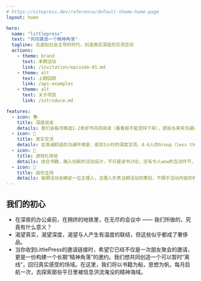 ```yaml
---
# https://vitepress.dev/reference/default-theme-home-page
layout: home

hero:
  name: "littlepress"
  text: "共同建造一个精神角落"
  tagline: 在虚拟社会主导的时代，创造真实深度的交流空间
  actions:
    - theme: brand
      text: 本期活动
      link: /invitation/episode-01.md
    - theme: alt
      text: 上期回顾
      link: /api-examples
    - theme: alt
      text: 关于项目
      link: /introduce.md

features:
  - icon: 📚
    title: 深度阅读
    details: 我们会每月精选1-2本好书共同阅读（看看能不能坚持下来），提前与来宾沟通选题，精选沟通的议题，与志同道合的朋友一起碰撞思想
  - icon: 🤝
    title: 真实交流
    details: 在真诚舒适的沟通环境里，感受3小时的深度交流，4-6人的Group（less than 10)，没有单纯的听众
  - icon: 🎯
    title: 游戏化体验
    details: 结合书籍，融入创新的活动设计，不只是读书讨论，还有令人wow的互动环节，拒绝冷场，拒绝无聊
  - icon: 🌱
    title: 由你主持
    details: 每期活动会确定一位主理人，主理人负责当期活动的策划，不限于活动内容的规划，书籍的选择，活动的介绍，活动的控场等等。
---
```


## 我们的初心
- 在深夜的办公桌前，在拥挤的地铁里，在无尽的会议中 —— 我们所做的，究竟有什么意义？
- 渴望真实，渴望深度，渴望与人产生有温度的联结，但这些似乎都成了奢侈品。
- 当你收到LittlePress的邀请链接时，希望它已经不仅是一次朋友聚会的邀请，更是一份构建一个长期“精神角落”的邀约。我们想共同创造一个可以暂时“离线”，回归真实感受的场域。在这里，我们将以书籍为船，思想为帆，每月启航一次，去探索那些平日里被信息洪流淹没的精神海域。

